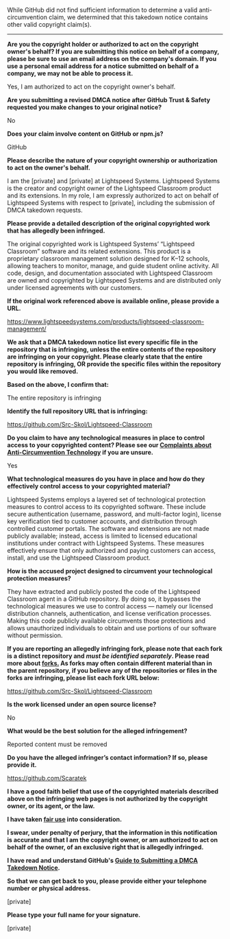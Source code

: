 While GitHub did not find sufficient information to determine a valid anti-circumvention claim, we determined that this takedown notice contains other valid copyright claim(s).

---

**Are you the copyright holder or authorized to act on the copyright owner's behalf? If you are submitting this notice on behalf of a company, please be sure to use an email address on the company's domain. If you use a personal email address for a notice submitted on behalf of a company, we may not be able to process it.**

Yes, I am authorized to act on the copyright owner's behalf.

**Are you submitting a revised DMCA notice after GitHub Trust & Safety requested you make changes to your original notice?**

No

**Does your claim involve content on GitHub or npm.js?**

GitHub

**Please describe the nature of your copyright ownership or authorization to act on the owner's behalf.**

I am the [private] and [private] at Lightspeed Systems. Lightspeed Systems is the creator and copyright owner of the Lightspeed Classroom product and its extensions. In my role, I am expressly authorized to act on behalf of Lightspeed Systems with respect to [private], including the submission of DMCA takedown requests.

**Please provide a detailed description of the original copyrighted work that has allegedly been infringed.**

The original copyrighted work is Lightspeed Systems’ “Lightspeed Classroom” software and its related extensions. This product is a proprietary classroom management solution designed for K–12 schools, allowing teachers to monitor, manage, and guide student online activity. All code, design, and documentation associated with Lightspeed Classroom are owned and copyrighted by Lightspeed Systems and are distributed only under licensed agreements with our customers.

**If the original work referenced above is available online, please provide a URL.**

https://www.lightspeedsystems.com/products/lightspeed-classroom-management/

**We ask that a DMCA takedown notice list every specific file in the repository that is infringing, unless the entire contents of the repository are infringing on your copyright. Please clearly state that the entire repository is infringing, OR provide the specific files within the repository you would like removed.**

**Based on the above, I confirm that:**

The entire repository is infringing

**Identify the full repository URL that is infringing:**

https://github.com/Src-Skol/Lightspeed-Classroom

**Do you claim to have any technological measures in place to control access to your copyrighted content? Please see our <a href="https://docs.github.com/articles/guide-to-submitting-a-dmca-takedown-notice#complaints-about-anti-circumvention-technology">Complaints about Anti-Circumvention Technology</a> if you are unsure.**

Yes

**What technological measures do you have in place and how do they effectively control access to your copyrighted material?**

Lightspeed Systems employs a layered set of technological protection measures to control access to its copyrighted software. These include secure authentication (username, password, and multi-factor login), license key verification tied to customer accounts, and distribution through controlled customer portals. The software and extensions are not made publicly available; instead, access is limited to licensed educational institutions under contract with Lightspeed Systems. These measures effectively ensure that only authorized and paying customers can access, install, and use the Lightspeed Classroom product.

**How is the accused project designed to circumvent your technological protection measures?**

They have extracted and publicly posted the code of the Lightspeed Classroom agent in a GitHub repository. By doing so, it bypasses the technological measures we use to control access — namely our licensed distribution channels, authentication, and license verification processes. Making this code publicly available circumvents those protections and allows unauthorized individuals to obtain and use portions of our software without permission.

**If you are reporting an allegedly infringing fork, please note that each fork is a distinct repository and <i>must be identified separately</i>. Please read more about <a href="https://docs.github.com/articles/dmca-takedown-policy#b-what-about-forks-or-whats-a-fork">forks.</a> As forks may often contain different material than in the parent repository, if you believe any of the repositories or files in the forks are infringing, please list each fork URL below:**

https://github.com/Src-Skol/Lightspeed-Classroom

**Is the work licensed under an open source license?**

No

**What would be the best solution for the alleged infringement?**

Reported content must be removed

**Do you have the alleged infringer’s contact information? If so, please provide it.**

https://github.com/Scaratek

**I have a good faith belief that use of the copyrighted materials described above on the infringing web pages is not authorized by the copyright owner, or its agent, or the law.**

**I have taken <a href="https://www.lumendatabase.org/topics/22">fair use</a> into consideration.**

**I swear, under penalty of perjury, that the information in this notification is accurate and that I am the copyright owner, or am authorized to act on behalf of the owner, of an exclusive right that is allegedly infringed.**

**I have read and understand GitHub's <a href="https://docs.github.com/articles/guide-to-submitting-a-dmca-takedown-notice/">Guide to Submitting a DMCA Takedown Notice</a>.**

**So that we can get back to you, please provide either your telephone number or physical address.**

[private]

**Please type your full name for your signature.**

[private]
